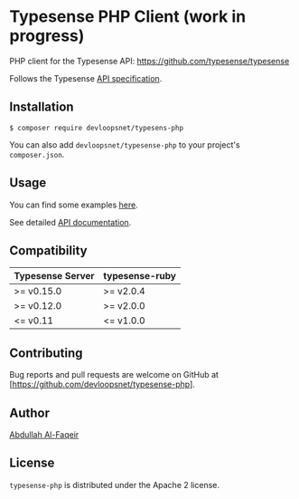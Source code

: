 # Typesense PHP Client (work in progress)

PHP client for the Typesense API: https://github.com/typesense/typesense

Follows the Typesense [API specification](https://github.com/typesense/typesense-api-spec).

## Installation

```
$ composer require devloopsnet/typesens-php
```

You can also add `devloopsnet/typesense-php` to your project's `composer.json`.

## Usage

You can find some examples [here](https://github.com/devloopsnet/typesense-php/blob/master/examples/collection_operations.php).

See detailed [API documentation](https://typesense.org/api).

## Compatibility

| Typesense Server | typesense-ruby |
|------------------|----------------|
| \>= v0.15.0 | \>= v2.0.4 |
| \>= v0.12.0 | \>= v2.0.0 |
| <= v0.11 | <= v1.0.0 |

## Contributing

Bug reports and pull requests are welcome on GitHub at [https://github.com/devloopsnet/typesense-php].

## Author

[Abdullah Al-Faqeir](https://github.org/abdullahfaqeir)

## License

`typesense-php` is distributed under the Apache 2 license.


